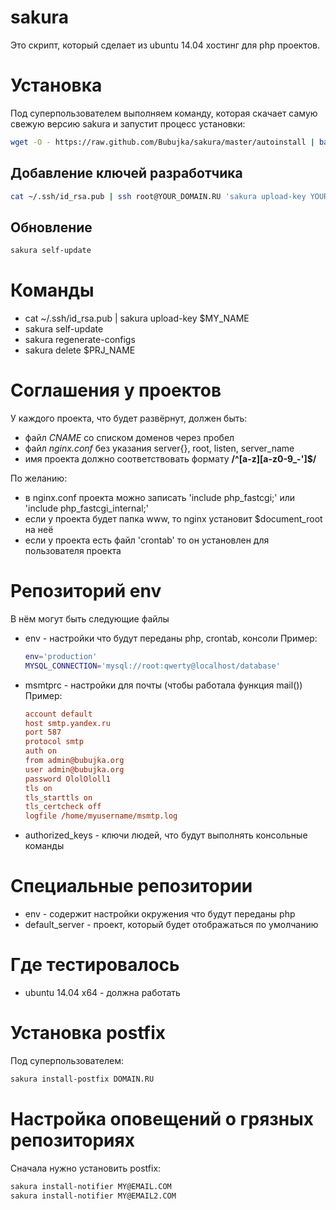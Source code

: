 # sakura

Это скрипт, который сделает из ubuntu 14.04 хостинг для php проектов.

# Установка

Под суперпользователем выполняем команду, которая скачает самую свежую версию sakura
и запустит процесс установки:

```sh
wget -O - https://raw.github.com/Bubujka/sakura/master/autoinstall | bash
```

## Добавление ключей разработчика

```sh
cat ~/.ssh/id_rsa.pub | ssh root@YOUR_DOMAIN.RU 'sakura upload-key YOUR_USER_NAME'
```

## Обновление

```sh
sakura self-update
```

# Команды

* cat ~/.ssh/id_rsa.pub | sakura upload-key $MY_NAME
* sakura self-update
* sakura regenerate-configs
* sakura delete $PRJ_NAME


# Соглашения у проектов

У каждого проекта, что будет развёрнут, должен быть:
- файл *CNAME* со списком доменов через пробел
- файл *nginx.conf* без указания server{}, root, listen, server_name
- имя проекта должно соответствовать формату **/^[a-z][a-z0-9_-']$/**

По желанию:
- в nginx.conf проекта можно записать 'include php_fastcgi;' или 'include php_fastcgi_internal;'
- если у проекта будет папка www, то nginx установит $document_root на неё
- если у проекта есть файл 'crontab' то он установлен для пользователя проекта


# Репозиторий env

В нём могут быть следующие файлы
- env - настройки что будут переданы php, crontab, консоли
  Пример:
	```sh
  env='production'
  MYSQL_CONNECTION='mysql://root:qwerty@localhost/database'
	```

- msmtprc - настройки для почты (чтобы работала функция mail())
  Пример:
	```ini
  account default
  host smtp.yandex.ru
  port 587
  protocol smtp
  auth on
  from admin@bubujka.org
  user admin@bubujka.org
  password OlolOloll1
  tls on
  tls_starttls on
  tls_certcheck off
  logfile /home/myusername/msmtp.log
	```

- authorized_keys - ключи людей, что будут выполнять консольные команды


# Специальные репозитории
- env - содержит настройки окружения что будут переданы php
- default_server - проект, который будет отображаться по умолчанию

# Где тестировалось
- ubuntu 14.04 x64 - должна работать

# Установка postfix

Под суперпользователем:

```sh
sakura install-postfix DOMAIN.RU
```

# Настройка оповещений о грязных репозиториях

Сначала нужно установить postfix:

```sh
sakura install-notifier MY@EMAIL.COM
sakura install-notifier MY@EMAIL2.COM
```
